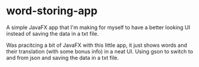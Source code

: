 # word-storing-app
A simple JavaFX app that I'm making for myself to have a better looking UI instead of saving the data in a txt file.

Was pracitcing a bit of JavaFX with this little app, it just shows words and their translation (with some bonus info) in a neat UI.
Using gson to switch to and from json and saving the data in a txt file. 
